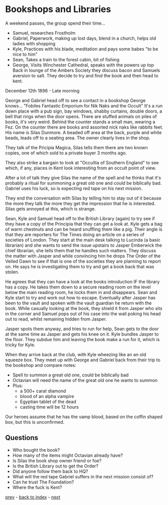 # Bookshops and Libraries

A weekend passes, the group spend their time...
- Samuel, researches Frostholm
- Gabriel, Paperwork, making up lost days, blend in a church, helps old ladies with shopping
- Kyle, Practices with his blade, meditation and pays some babes "to be nice to him"
- Sean, Takes a train to the forest cabin, bit of fishing
- George, Visits Winchester Cathedral, speaks with the powers up top
Back in lounge of the Ambers Society they discuss bacon and Samuels aversion to salt. They decide to try and find the book and then head to kent.

December 12th 1896 - Late morning

George and Gabriel head off to see a contact in a bookshop George knows... "Fobiles Fantastic Emporium for Nik Naks and the Occult" It's a run down place with a pub sign, bay windows, shabby curtains, double doors, a bell that rings when the door opens. There are stuffed animals on piles of books, it's very weird. Behind the counter stands a small man, wearing a Fez. On the counter there are books and assorted nick naks like rabbits feet. His name is Silas Dunmore. A beaded off area at the back, purple and white beads, leads off to a seating area. The owner clearly lives in the shop.

They talk of the Pricipia Magica, Silas tells them there are two known copies, one of which sold to a private buyer 3 months ago.

They also strike a bargain to look at "Occultia of Southern England" to see which, if any, places in Kent look interesting from an occult point of view.

After a lot of talk they give Silas the name of the spell and he thinks that it's probably a ritual for summoning a great old one and could be biblically bad. Gabriel uses his luck, so is expecting red tape on his next mission.

They end the conversation with Silas by telling him to stay out of it because the more they talk the more they get the impression that he is interested. Silas gets annoyed at this, which is strange.

Sean, Kyle and Samuel head off to the British Library (again) to try see if they have a copy of the Principia that they can get a look at. Kyle gets a bag of warm chestnuts and can be heard snuffling them like a pig. Their angle is that they are reporters for The Times doing an article on a series of societies of London. They start at the main desk talking to Lucinda (a basic librarian) and she wants to send the issue upstairs to Jasper Emberwick the chief librarian, she tells them that he handles such matters. They discuss the matter with Jasper and while convincing him he drops The Order of the Veiled Dawn to see if that is one of the societies they are planning to report on. He says he is investigating them to try and get a book back that was stolen.

He agrees that they can have a look at the books introduction IF the library has a copy. He takes them down to a secure reading room on the level below the main reading room, he locks them in and disappears. Sean and Kyle start to try and work out how to escape. Eventually after Jasper has been to the vault and spoken with the vault guardian he return with the book. While casually looking at the book, they shield it from Jasper who sits in the corner and Samuel pops out of his case into the wall poking his head out to read, whilst remaining hidden from Jasper.

Jasper spots them anyway, and tries to run for help, Sean gets to the door at the same time as Jasper and gets his knee on it. Kyle bundles Jasper to the floor. They subdue him and leaving the book make a run for it, which is tricky for Kyle.

When they arrive back at the club, with Kyle wheezing like an an old squeeze box. They meet up with George and Gabriel back from their trip to the bookshop and compare notes:
* Spell to summon a great old one, could be biblically bad
* Octavian will need the name of the great old one he wants to summon
* Plus:
  * a 500+ carat diamond
  * blood of an alpha vampire
  * Egyptian tablet of the dead
  * casting time will be 12 hours

Our heroes assume that he has the vamp blood, based on the coffin shaped box, but this is unconfirmed.

## Questions
* Who bought the book?  
* How many of the items might Octavian already have?  
* Is Silas the book shop owner friend or foe?  
* Is the British Library out to get the Order?  
* Did anyone follow them back to HQ?  
* What will the red tape Gabriel suffers in the next mission consist of?  
* Can he trust The Foundation?  
* Where the fuck is Kent?  

[prev](part-007) - [back to index](index) - [next](part-009)
